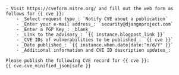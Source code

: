     - Visit https://cveform.mitre.org/ and fill out the web form as follows for {{ cve }}:
        - _Select request type_: `Notify CVE about a publication`
        - _Enter your e-mail address_: `security@djangoproject.com`
        - _Enter a PGP Key_: _blank_
        - _Link to the advisory_: `{{ instance.blogpost_link }}`
        - _CVE IDs of vulnerabilities to be published_: `{{ cve }}`
        - _Date published_: `{{ instance.when.date|date:"m/d/Y" }}`
        - _Additional information and CVE ID description updates_:
```
Please publish the following CVE record for {{ cve }}:
{{ cve.cve_minified_json|safe }}
```
